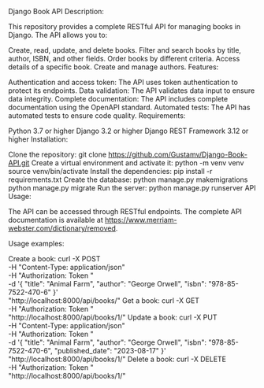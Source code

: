 Django Book API
Description:

This repository provides a complete RESTful API for managing books in Django. The API allows you to:

Create, read, update, and delete books.
Filter and search books by title, author, ISBN, and other fields.
Order books by different criteria.
Access details of a specific book.
Create and manage authors.
Features:

Authentication and access token: The API uses token authentication to protect its endpoints.
Data validation: The API validates data input to ensure data integrity.
Complete documentation: The API includes complete documentation using the OpenAPI standard.
Automated tests: The API has automated tests to ensure code quality.
Requirements:

Python 3.7 or higher
Django 3.2 or higher
Django REST Framework 3.12 or higher
Installation:

Clone the repository:
git clone https://github.com/Gustamv/Django-Book-API.git
Create a virtual environment and activate it:
python -m venv venv
source venv/bin/activate
Install the dependencies:
pip install -r requirements.txt
Create the database:
python manage.py makemigrations
python manage.py migrate
Run the server:
python manage.py runserver
API Usage:

The API can be accessed through RESTful endpoints. The complete API documentation is available at https://www.merriam-webster.com/dictionary/removed.

Usage examples:

Create a book:
curl -X POST \
  -H "Content-Type: application/json" \
  -H "Authorization: Token <token>" \
  -d '{
    "title": "Animal Farm",
    "author": "George Orwell",
    "isbn": "978-85-7522-470-6"
  }' \
  "http://localhost:8000/api/books/"
Get a book:
curl -X GET \
  -H "Authorization: Token <token>" \
  "http://localhost:8000/api/books/1/"
Update a book:
curl -X PUT \
  -H "Content-Type: application/json" \
  -H "Authorization: Token <token>" \
  -d '{
    "title": "Animal Farm",
    "author": "George Orwell",
    "isbn": "978-85-7522-470-6",
    "published_date": "2023-08-17"
  }' \
  "http://localhost:8000/api/books/1/"
Delete a book:
curl -X DELETE \
  -H "Authorization: Token <token>" \
  "http://localhost:8000/api/books/1/"
